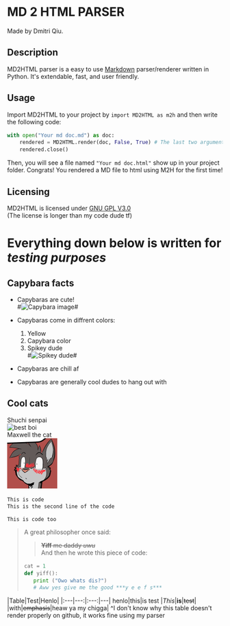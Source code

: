 # MD 2 HTML PARSER #
Made by Dmitri Qiu.
## Description
MD2HTML parser is a easy to use [Markdown](https://daringfireball.net/projects/markdown/ "About Markdown") parser/renderer written in Python. It's extendable, fast, and user friendly.
## Usage
Import MD2HTML to your project by `import MD2HTML as m2h` and then write the following code:
```python
with open("Your md doc.md") as doc:
    rendered = MD2HTML.render(doc, False, True) # The last two arguments means not displaying line count and return as file
    rendered.close()
```
Then, you will see a file named `"Your md doc.html"` show up in your project folder.
Congrats! You rendered a MD file to html using M2H for the first time!
## Licensing
MD2HTML is licensed under [GNU GPL V3.0](https://choosealicense.com/licenses/gpl-3.0/ "The license")  
(The license is longer than my code dude tf)

# Everything down below is written for *testing purposes*

## Capybara facts
* Capybaras are cute!  
#![Capybara image](https://media1.fdncms.com/orlando/imager/u/blog/2516965/sfds.jpg?cb=1471435085 "A capybara")#

* Capybaras come in diffrent colors:
    1. Yellow
    2. Capybara color
    3. Spikey dude  
#![Spikey dude](https://a-z-animals.com/media/animals/images/180x170/capybara1.jpg "This is a spikey dude")#

* Capybaras are chill af

* Capybaras are generally cool dudes to hang out with

## Cool cats
Shuchi senpai  
![best boi](https://static.tvtropes.org/pmwiki/pub/images/cat_6.jpg "Id smash")  
Maxwell the cat  
![maxwell the cat](Maxwell.png "qt3.14")

    This is code
    This is the second line of the code
``` 
This is code too
```

>A great philosopher once said:
>>~~**Yiff** me daddy *uwu*~~  
>>And then he wrote this piece of code:  
>```python
>cat = 1
>def yiff():
>    print ("Owo whats dis?")
>    # Aww yes give me the good ***y e e f s***
>```

|Table|Test|Henlo|
|:---|---:|:---:|---|
henlo|this|is test
|*This*|**is**|~~test~~|
|with|~~emphasis~~|heaw ya my chigga|
^I don't know why this table doesn't render properly on github, it works fine using my parser